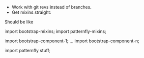 * Work with git revs instead of branches.
* Get mixins straight:

Should be like

import bootstrap-mixins;
import patternfly-mixins;

import bootstrap-component-1;
...
import bootstrap-component-n;

import patternfly stuff;
